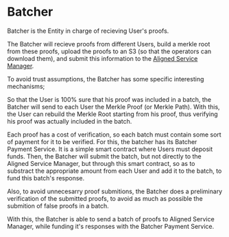 # Batcher

Batcher is the Entity in charge of recieving User's proofs.

The Batcher will recieve proofs from different Users, build a merkle root from these proofs, upload the proofs to an S3 (so that the operators can download them), and submit this information to the [Aligned Service Manager](./service_manager.md).

To avoid trust assumptions, the Batcher has some specific interesting mechanisms;

So that the User is 100% sure that his proof was included in a batch, the Batcher will send to each User the Merkle Proof (or Merkle Path). With this, the User can rebuild the Merkle Root starting from his proof, thus verifying his proof was actually included in the batch.

Each proof has a cost of verification, so each batch must contain some sort of payment for it to be verified. For this, the batcher has its Batcher Payment Service. It is a simple smart contract where Users must deposit funds. Then, the Batcher will submit the batch, but not directly to the Aligned Service Manager, but through this smart contract, so as to substract the appropriate amount from each User and add it to the batch, to fund this batch's response.

Also, to avoid unnecesarry proof submitions, the Batcher does a preliminary verification of the submitted proofs, to avoid as much as possible the submition of false proofs in a batch.

With this, the Batcher is able to send a batch of proofs to Aligned Service Manager, while funding it's responses with the Batcher Payment Service.

